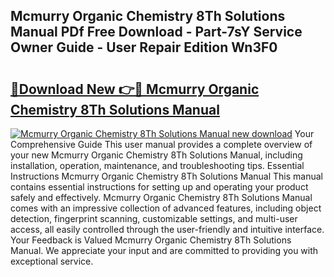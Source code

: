 ## Mcmurry Organic Chemistry 8Th Solutions Manual PDf Free Download - Part-7sY Service Owner Guide - User Repair Edition Wn3F0

# <h2><a href="http://bc47944.oget.top/?id=Mcmurry+Organic+Chemistry+8Th+Solutions+Manual">🔗Download New 👉🔴 Mcmurry Organic Chemistry 8Th Solutions Manual</a></h2>

[![Mcmurry Organic Chemistry 8Th Solutions Manual new download](https://i.imgur.com/5g1atiW.png)](http://bc47944.oget.top/?id=Mcmurry+Organic+Chemistry+8Th+Solutions+Manual)
Your Comprehensive Guide This user manual provides a complete overview of your new Mcmurry Organic Chemistry 8Th Solutions Manual, including installation, operation, maintenance, and troubleshooting tips. Essential Instructions Mcmurry Organic Chemistry 8Th Solutions Manual This manual contains essential instructions for setting up and operating your product safely and effectively. Mcmurry Organic Chemistry 8Th Solutions Manual comes with an impressive collection of advanced features, including object detection, fingerprint scanning, customizable settings, and multi-user access, all easily controlled through the user-friendly and intuitive interface. Your Feedback is Valued Mcmurry Organic Chemistry 8Th Solutions Manual. We appreciate your input and are committed to providing you with exceptional service.
